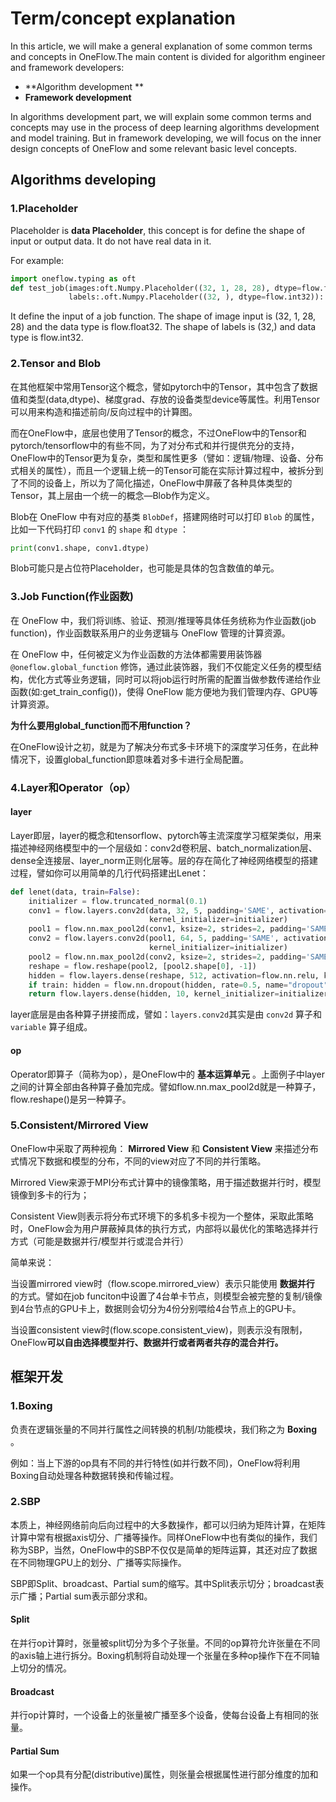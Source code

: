 # Term/concept explanation

In this article, we will make a general explanation of some common terms and concepts in OneFlow.The main content is divided for algorithm engineer and framework developers:

-  **Algorithm development **
-  **Framework development**

In algorithms development part, we will explain some common terms and concepts may use in the process of deep learning algorithms development and model training. But in framework developing, we will focus on the inner design concepts of OneFlow and some relevant basic level concepts.



## Algorithms developing

### 1.Placeholder

Placeholder is **data Placeholder**, this concept is for define the shape of input or output data. It do not have real data in it.

For example:

```python
import oneflow.typing as oft
def test_job(images:oft.Numpy.Placeholder((32, 1, 28, 28), dtype=flow.float32),
             labels:.oft.Numpy.Placeholder((32, ), dtype=flow.int32)):
```

It define the input of a job function. The shape of image input is (32, 1, 28, 28) and the data type is flow.float32. The shape of labels is (32,) and data type is flow.int32.



### 2.Tensor and Blob

在其他框架中常用Tensor这个概念，譬如pytorch中的Tensor，其中包含了数据值和类型(data,dtype)、梯度grad、存放的设备类型device等属性。利用Tensor可以用来构造和描述前向/反向过程中的计算图。

而在OneFlow中，底层也使用了Tensor的概念，不过OneFlow中的Tensor和pytorch/tensorflow中的有些不同，为了对分布式和并行提供充分的支持，OneFlow中的Tensor更为复杂，类型和属性更多（譬如：逻辑/物理、设备、分布式相关的属性），而且一个逻辑上统一的Tensor可能在实际计算过程中，被拆分到了不同的设备上，所以为了简化描述，OneFlow中屏蔽了各种具体类型的Tensor，其上层由一个统一的概念—Blob作为定义。



Blob在 OneFlow 中有对应的基类 `BlobDef`，搭建网络时可以打印 `Blob` 的属性，比如一下代码打印 `conv1` 的 `shape` 和 `dtype` ：

```python
print(conv1.shape, conv1.dtype)
```

Blob可能只是占位符Placeholder，也可能是具体的包含数值的单元。



### 3.Job Function(作业函数)

在 OneFlow 中，我们将训练、验证、预测/推理等具体任务统称为作业函数(job function)，作业函数联系用户的业务逻辑与 OneFlow 管理的计算资源。

在 OneFlow 中，任何被定义为作业函数的方法体都需要用装饰器 `@oneflow.global_function` 修饰，通过此装饰器，我们不仅能定义任务的模型结构，优化方式等业务逻辑，同时可以将job运行时所需的配置当做参数传递给作业函数(如:get_train_config())，使得 OneFlow 能方便地为我们管理内存、GPU等计算资源。



 **为什么要用global_function而不用function？**

在OneFlow设计之初，就是为了解决分布式多卡环境下的深度学习任务，在此种情况下，设置global_function即意味着对多卡进行全局配置。



### 4.Layer和Operator（op）

#### layer

Layer即层，layer的概念和tensorflow、pytorch等主流深度学习框架类似，用来描述神经网络模型中的一个层级如：conv2d卷积层、batch_normalization层、dense全连接层、layer_norm正则化层等。层的存在简化了神经网络模型的搭建过程，譬如你可以用简单的几行代码搭建出Lenet：

```python
def lenet(data, train=False):
    initializer = flow.truncated_normal(0.1)
    conv1 = flow.layers.conv2d(data, 32, 5, padding='SAME', activation=flow.nn.relu, name='conv1',
                               kernel_initializer=initializer)
    pool1 = flow.nn.max_pool2d(conv1, ksize=2, strides=2, padding='SAME', name='pool1', data_format='NCHW')
    conv2 = flow.layers.conv2d(pool1, 64, 5, padding='SAME', activation=flow.nn.relu, name='conv2',
                               kernel_initializer=initializer)
    pool2 = flow.nn.max_pool2d(conv2, ksize=2, strides=2, padding='SAME', name='pool2', data_format='NCHW')
    reshape = flow.reshape(pool2, [pool2.shape[0], -1])
    hidden = flow.layers.dense(reshape, 512, activation=flow.nn.relu, kernel_initializer=initializer, name='dense1')
    if train: hidden = flow.nn.dropout(hidden, rate=0.5, name="dropout")
    return flow.layers.dense(hidden, 10, kernel_initializer=initializer, name='dense2')
```

layer底层是由各种算子拼接而成，譬如：`layers.conv2d`其实是由 `conv2d` 算子和 `variable` 算子组成。

#### op

Operator即算子（简称为op），是OneFlow中的 **基本运算单元** 。上面例子中layer之间的计算全部由各种算子叠加完成。譬如flow.nn.max_pool2d就是一种算子，flow.reshape()是另一种算子。



### 5.Consistent/Mirrored View

OneFlow中采取了两种视角： **Mirrored View** 和 **Consistent View** 来描述分布式情况下数据和模型的分布，不同的view对应了不同的并行策略。

Mirrored View来源于MPI分布式计算中的镜像策略，用于描述数据并行时，模型镜像到多卡的行为；

Consistent View则表示将分布式环境下的多机多卡视为一个整体，采取此策略时，OneFlow会为用户屏蔽掉具体的执行方式，内部将以最优化的策略选择并行方式（可能是数据并行/模型并行或混合并行）

简单来说：

当设置mirrored view时（flow.scope.mirrored_view）表示只能使用 **数据并行** 的方式。譬如在job funciton中设置了4台单卡节点，则模型会被完整的复制/镜像到4台节点的GPU卡上，数据则会切分为4份分别喂给4台节点上的GPU卡。

当设置consistent view时(flow.scope.consistent_view)，则表示没有限制，OneFlow**可以自由选择模型并行、数据并行或者两者共存的混合并行。**



## 框架开发

### 1.Boxing

负责在逻辑张量的不同并行属性之间转换的机制/功能模块，我们称之为 **Boxing** 。

例如：当上下游的op具有不同的并行特性(如并行数不同)，OneFlow将利用Boxing自动处理各种数据转换和传输过程。



### 2.SBP

本质上，神经网络前向后向过程中的大多数操作，都可以归纳为矩阵计算，在矩阵计算中常有根据axis切分、广播等操作。同样OneFlow中也有类似的操作，我们称为SBP，当然，OneFlow中的SBP不仅仅是简单的矩阵运算，其还对应了数据在不同物理GPU上的划分、广播等实际操作。

SBP即Split、broadcast、Partial sum的缩写。其中Split表示切分；broadcast表示广播；Partial sum表示部分求和。

#### Split

在并行op计算时，张量被split切分为多个子张量。不同的op算符允许张量在不同的axis轴上进行拆分。Boxing机制将自动处理一个张量在多种op操作下在不同轴上切分的情况。

#### Broadcast

并行op计算时，一个设备上的张量被广播至多个设备，使每台设备上有相同的张量。

#### Partial Sum

如果一个op具有分配(distributive)属性，则张量会根据属性进行部分维度的加和操作。

